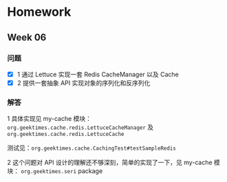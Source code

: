 # Homework

## Week 06

### 问题

- [x] 1 通过 Lettuce 实现一套 Redis CacheManager 以及 Cache
- [x] 2 提供一套抽象 API 实现对象的序列化和反序列化

### 解答

1 具体实现见 my-cache 模块： `org.geektimes.cache.redis.LettuceCacheManager` 及 `org.geektimes.cache.redis.LettuceCache`

测试见：`org.geektimes.cache.CachingTest#testSampleRedis`

2 这个问题对 API 设计的理解还不够深刻，简单的实现了一下，见 my-cache 模块： `org.geektimes.seri` package

